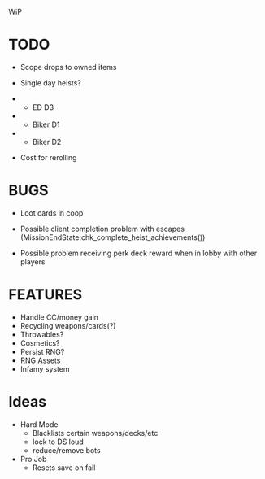 WiP

# TODO

- Scope drops to owned items
- Single day heists?
- - ED D3
- - Biker D1
- - Biker D2

- Cost for rerolling

# BUGS

- Loot cards in coop

- Possible client completion problem with escapes (MissionEndState:chk_complete_heist_achievements())
- Possible problem receiving perk deck reward when in lobby with other players

# FEATURES

- Handle CC/money gain
- Recycling weapons/cards(?)
- Throwables?
- Cosmetics?
- Persist RNG?
- RNG Assets
- Infamy system

# Ideas

- Hard Mode
  - Blacklists certain weapons/decks/etc
  - lock to DS loud
  - reduce/remove bots
- Pro Job
  - Resets save on fail
